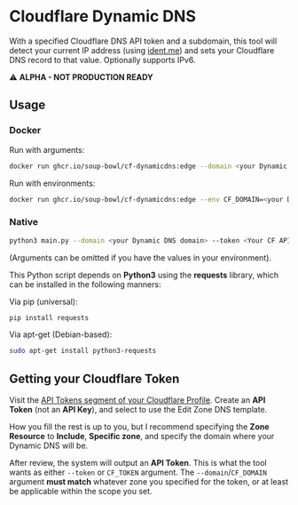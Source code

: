 # Cloudflare Dynamic DNS

With a specified Cloudflare DNS API token and a subdomain, this tool will detect your current IP address (using
[ident.me](https://api.ident.me/)) and sets your Cloudflare DNS record to that value. Optionally supports IPv6.

:warning: **ALPHA - NOT PRODUCTION READY**

## Usage

### Docker

Run with arguments:

```bash
docker run ghcr.io/soup-bowl/cf-dynamicdns:edge --domain <your Dynamic DNS domain> --token <Your CF API Token>
```

Run with environments:

```bash
docker run ghcr.io/soup-bowl/cf-dynamicdns:edge --env CF_DOMAIN=<your Dynamic DNS domain> --env CF_TOKEN=<Your CF API Token>
```

### Native

```bash
python3 main.py --domain <your Dynamic DNS domain> --token <Your CF API Token>
```

(Arguments can be omitted if you have the values in your environment).

This Python script depends on **Python3** using the **requests** library, which can be installed in the following manners:

Via pip (universal):

```bash
pip install requests
```

Via apt-get (Debian-based):

```bash
sudo apt-get install python3-requests
```

## Getting your Cloudflare Token

Visit the [API Tokens segment of your Cloudflare Profile](https://dash.cloudflare.com/profile/api-tokens). Create an
**API Token** (not an **API Key**), and select to use the Edit Zone DNS template.

How you fill the rest is up to you, but I recommend specifying the **Zone Resource** to **Include**, **Specific zone**,
and specify the domain where your Dynamic DNS will be.

After review, the system will output an **API Token**. This is what the tool wants as either `--token` or `CF_TOKEN`
argument. The `--domain`/`CF_DOMAIN` argument **must match** whatever zone you specified for the token, or at least be
applicable within the scope you set.
